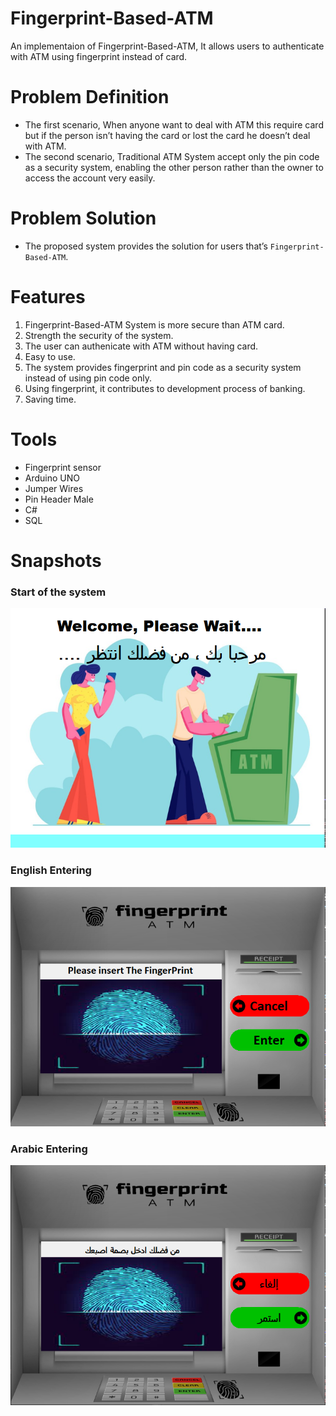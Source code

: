 # Fingerprint-Based-ATM
An implementaion of Fingerprint-Based-ATM, It allows users to authenticate with ATM using fingerprint instead of card.

# Problem Definition
- The first scenario, When anyone want to deal with ATM this require card but if the person isn’t having the card or lost the card he doesn’t deal with ATM.
- The second scenario, Traditional ATM System accept only the pin code as a security system, enabling the other person rather than the owner to access the account very easily.

# Problem Solution
- The proposed system provides the solution for users that’s `Fingerprint-Based-ATM`.

# Features
1. Fingerprint-Based-ATM System is more secure than ATM card.
2. Strength the security of the system.
3. The user can authenicate with ATM without having card.
4. Easy to use.
5. The system provides fingerprint and pin code as a security system instead of using pin code only.
6. Using fingerprint, it contributes to development process of banking.
7. Saving time.

# Tools
- Fingerprint sensor
- Arduino UNO
- Jumper Wires
- Pin Header Male
- C#
- SQL

# Snapshots
<h3>Start of the system</h3>
 <picture>
 <img alt="Stare of the system" src="https://github.com/EsEz1/Fingerprint-Based-ATM/blob/master/Images/Start.png">
 </picture>
 <br>
 <h3>English Entering</h3>
 <picture>
 <img alt="English Entering" src="https://github.com/EsEz1/Fingerprint-Based-ATM/blob/master/Images/English%20Entering.png">
 </picture>
 <br>
 <h3>Arabic Entering</h3>
 <picture>
 <img alt="Arabic Entering" src="https://github.com/EsEz1/Fingerprint-Based-ATM/blob/master/Images/Arabic%20Entering.png">
 </picture>
